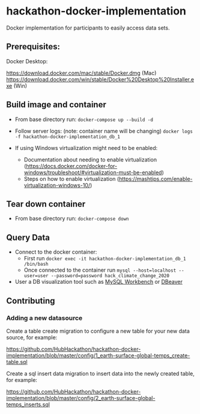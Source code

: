 # hackathon-docker-implementation
Docker implementation for participants to easily access data sets.

## Prerequisites:

Docker Desktop:

https://download.docker.com/mac/stable/Docker.dmg (Mac)  
https://download.docker.com/win/stable/Docker%20Desktop%20Installer.exe (Win)

## Build image and container
* From base directory run:
`docker-compose up --build -d`

* Follow server logs: (note: container name will be changing)
`docker logs -f hackathon-docker-implementation_db_1`

* If using Windows virtualization might need to be enabled:
    * Documentation about needing to enable virtualization (https://docs.docker.com/docker-for-windows/troubleshoot/#virtualization-must-be-enabled)
    * Steps on how to enable virtualization (https://mashtips.com/enable-virtualization-windows-10/)

## Tear down container
* From base directory run:
`docker-compose down`

## Query Data
* Connect to the docker container:
  * First run `docker exec -it hackathon-docker-implementation_db_1 /bin/bash`
  * Once connected to the container run `mysql --host=localhost --user=user --password=password hack_climate_change_2020`
* User a DB visualization tool such as [MySQL Workbench](https://www.mysql.com/products/workbench/) or [DBeaver](https://dbeaver.io/download/)

## Contributing
### Adding a new datasource
Create a table create migration to configure a new table for your new data source, for example: 

https://github.com/HubHackathon/hackathon-docker-implementation/blob/master/config/1_earth-surface-global-temps_create-table.sql

Create a sql insert data migration to insert data into the newly created table, for example: 

https://github.com/HubHackathon/hackathon-docker-implementation/blob/master/config/2_earth-surface-global-temps_inserts.sql
